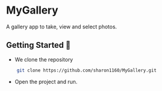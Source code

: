 # MyGallery

A gallery app to take, view and select photos.

## Getting Started :rocket:

- We clone the repository

```bash
    git clone https://github.com/sharon1160/MyGallery.git
```

- Open the project and run.



